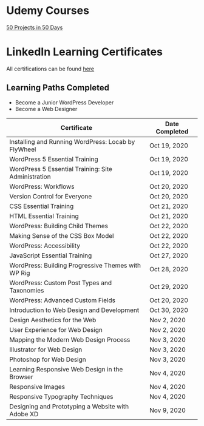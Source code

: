 # Udemy Courses

[50 Projects in 50 Days](https://www.udemy.com/certificate/UC-1be820e2-9ff1-4dd2-8106-b741f9d9b07f/)

# LinkedIn Learning Certificates

All certifications can be found [here](https://www.lynda.com/AllCertificates/User/1995468964)

## Learning Paths Completed
- Become a Junior WordPress Developer
- Become a Web Designer

Certificate | Date Completed
------------|----------------
Installing and Running WordPress: Locab by FlyWheel | Oct 19, 2020
WordPress 5 Essential Training | Oct 19, 2020
WordPress 5 Essential Training: Site Administration | Oct 19, 2020
WordPress: Workflows | Oct 20, 2020
Version Control for Everyone | Oct 20, 2020
CSS Essential Training | Oct 21, 2020
HTML Essential Training | Oct 21, 2020
WordPress: Building Child Themes | Oct 22, 2020
Making Sense of the CSS Box Model | Oct 22, 2020
WordPress: Accessibility | Oct 22, 2020
JavaScript Essential Training | Oct 27, 2020
WordPress: Building Progressive Themes with WP Rig | Oct 28, 2020
WordPress: Custom Post Types and Taxonomies | Oct 29, 2020
WordPress: Advanced Custom Fields | Oct 20, 2020
Introduction to Web Design and Development | Oct 30, 2020
Design Aesthetics for the Web | Nov 2, 2020
User Experience for Web Design | Nov 2, 2020
Mapping the Modern Web Design Process | Nov 3, 2020
Illustrator for Web Design | Nov 3, 2020
Photoshop for Web Design | Nov 3, 2020
Learning Responsive Web Design in the Browser | Nov 4, 2020
Responsive Images | Nov 4, 2020
Responsive Typography Techniques | Nov 4, 2020
Designing and Prototyping a Website with Adobe XD | Nov 9, 2020
